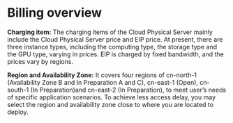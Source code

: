 # Billing overview

**Charging item:**
The charging items of the Cloud Physical Server mainly include the Cloud Physical Server price and EIP price. At present, there are three instance types, including the computing type, the storage type and the GPU type, varying in prices. EIP is charged by fixed bandwidth, and the prices vary by regions.

**Region and Availability Zone:**
It covers four regions of cn-north-1 (Availability Zone B and In Preparation A and C), cn-east-1 (Open), cn-south-1 (In Preparation)and cn-east-2 (In Preparation), to meet user’s needs of specific application scenarios. To achieve less access delay, you may select the region and availability zone close to where you are located to deploy.

